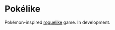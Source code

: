 # Pokélike

Pokémon-inspired [roguelike](http://en.wikipedia.org/wiki/Roguelike) game. In development.
